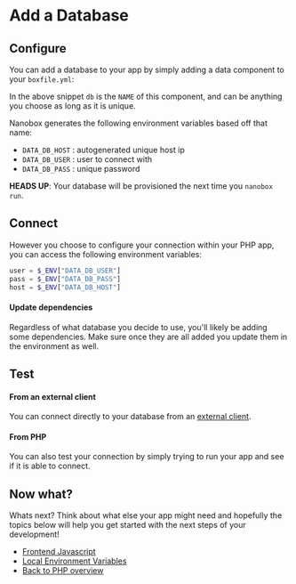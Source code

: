 # Add a Database

## Configure
You can add a database to your app by simply adding a data component to your `boxfile.yml`:

<div class="meta" data-class="snippet" data-optional-components="mysql,postgres" ></div>

In the above snippet `db` is the `NAME` of this component, and can be anything you choose as long as it is unique.

Nanobox generates the following environment variables based off that name:

* `DATA_DB_HOST` : autogenerated unique host ip
* `DATA_DB_USER` : user to connect with
* `DATA_DB_PASS` : unique password

**HEADS UP**: Your database will be provisioned the next time you `nanobox run`.

## Connect

However you choose to configure your connection within your PHP app, you can access the following environment variables:

```php
user = $_ENV["DATA_DB_USER"]
pass = $_ENV["DATA_DB_PASS"]
host = $_ENV["DATA_DB_HOST"]
```

#### Update dependencies
Regardless of what database you decide to use, you'll likely be adding some dependencies. Make sure once they are all added you update them in the environment as well.

## Test

#### From an external client
You can connect directly to your database from an <a href="https://docs.nanobox.io/data-management/managing-local-data/" target="\_blank">external client</a>.

#### From PHP
You can also test your connection by simply trying to run your app and see if it is able to connect.

## Now what?
Whats next? Think about what else your app might need and hopefully the topics below will help you get started with the next steps of your development!

* [Frontend Javascript](/php/generic/frontend-javascript)
* [Local Environment Variables](/php/generic/local-evars)
* [Back to PHP overview](/php/generic)
